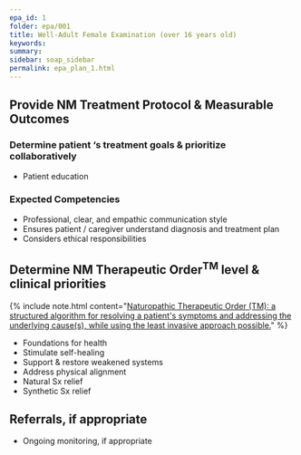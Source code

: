 ```yaml
---
epa_id: 1
folder: epa/001
title: Well-Adult Female Examination (over 16 years old)
keywords: 
summary: 
sidebar: soap_sidebar
permalink: epa_plan_1.html
---
```


## Provide NM Treatment Protocol & Measurable Outcomes
### Determine patient ‘s treatment goals & prioritize collaboratively
 - Patient education

### Expected Competencies
- Professional, clear, and empathic communication style
- Ensures patient / caregiver understand diagnosis and treatment plan
- Considers ethical responsibilities


## Determine NM Therapeutic Order<sup>TM</sup> level & clinical priorities
{% include note.html content="[Naturopathic Therapeutic Order (TM): a structured algorithm for resolving a patient's symptoms and addressing the underlying cause(s), while using the least invasive approach possible.](https://fnminstitute.org/therapeutic-order/)" %}
- Foundations for health
- Stimulate self-healing
- Support & restore weakened systems
- Address physical alignment
- Natural Sx relief
- Synthetic Sx relief

## Referrals, if appropriate
- Ongoing monitoring, if appropriate

